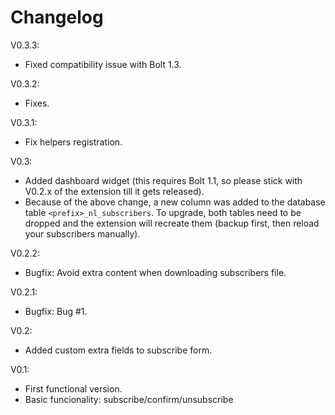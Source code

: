 # Changelog

V0.3.3:

- Fixed compatibility issue with Bolt 1.3.

V0.3.2: 

- Fixes.

V0.3.1:

- Fix helpers registration.

V0.3:

- Added dashboard widget (this requires Bolt 1.1, so please stick with V0.2.x of the extension till it gets released).
- Because of the above change, a new column was added to the database table `<prefix>_nl_subscribers`. To upgrade, both tables need to be dropped and the extension will recreate them (backup first, then reload your subscribers manually).  

V0.2.2:

- Bugfix: Avoid extra content when downloading subscribers file.

V0.2.1:

- Bugfix: Bug #1.

V0.2:

- Added custom extra fields to subscribe form.

V0.1: 

- First functional version.
- Basic funcionality: subscribe/confirm/unsubscribe

